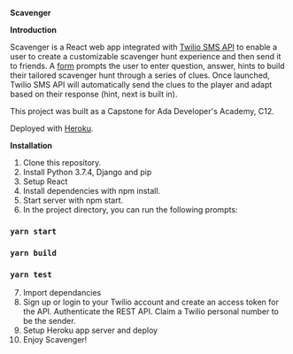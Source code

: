 **Scavenger**

**Introduction**

Scavenger is a React web app integrated with [Twilio SMS API](https://www.twilio.com/docs/iam/keys/api-key-resource) to enable a user to create a customizable scavenger hunt experience and then send it to friends. A [form](https://reactjs.org/docs/forms.html) prompts the user to enter question, answer, hints to build their tailored scavenger hunt through a series of clues. Once launched, Twilio SMS API will automatically send the clues to the player and adapt based on their response (hint, next is built in).

This project was built as a Capstone for Ada Developer's Academy, C12. 

Deployed with [Heroku](https://dashboard.heroku.com/apps). 

**Installation**

1. Clone this repository.
2. Install Python 3.7.4, Django and pip
3. Setup React
4. Install dependencies with npm install.
5. Start server with npm start.
6. In the project directory, you can run the following prompts:
  ### `yarn start`
  ### `yarn build`
  ### `yarn test` 

7. Import dependancies
8. Sign up or login to your Twilio account and create an access token for the API. Authenticate the REST API. Claim a Twilio personal number to be the sender.
9. Setup Heroku app server and deploy
10. Enjoy Scavenger!
